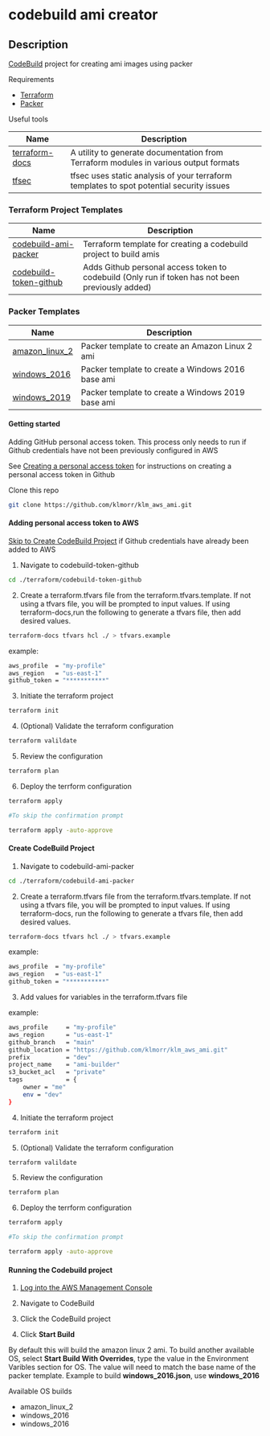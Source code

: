 # codebuild ami creator

## Description

[CodeBuild](https://aws.amazon.com/codebuild/) project for creating ami images using packer

Requirements

- [Terraform](https://www.terraform.io/)
- [Packer](https://www.packer.io/)

Useful tools

| Name | Description |
|------|-------------|
| [terraform-docs](https://github.com/terraform-docs/terraform-docs) | A utility to generate documentation from Terraform modules in various output formats |
| [tfsec](https://github.com/aquasecurity/tfsec) | tfsec uses static analysis of your terraform templates to spot potential security issues |

### Terraform Project Templates

| Name | Description |
|------|-------------|
| [codebuild-ami-packer](src/terraform/codebuild-ami-packer/readme.md) | Terraform template for creating a codebuild project to build amis |
| [codebuild-token-github](src/terraform/codebuild-token-github/readme.md) | Adds Github personal access token to codebuild (Only run if token has not been previously added) |

### Packer Templates

| Name | Description |
|------|-------------|
| [amazon_linux_2](src/pkr/amazon_linux_2.json) | Packer template to create an Amazon Linux 2 ami |
| [windows_2016](src/pkr/windows_2016.json) | Packer template to create a Windows 2016 base ami |
| [windows_2019](src/pkr/windows_2019.json) | Packer template to create a Windows 2019 base ami |

#### Getting started

Adding GitHub personal access token. This process only needs to run if Github credentials have not been previously configured in AWS

See [Creating a personal access token](https://docs.github.com/en/authentication/keeping-your-account-and-data-secure/creating-a-personal-access-token) for instructions on creating a personal access token in Github

Clone this repo

```bash
git clone https://github.com/klmorr/klm_aws_ami.git
```

#### Adding personal access token to AWS

[Skip to Create CodeBuild Project](#create-codebuild-project) if Github credentials have already been added to AWS

1. Navigate to codebuild-token-github

```bash
cd ./terraform/codebuild-token-github
```

2. Create a terraform.tfvars file from the terraform.tfvars.template. If not using a tfvars file, you will be prompted to input values. If using terraform-docs,run the following to generate a tfvars file, then add desired values.

```bash
terraform-docs tfvars hcl ./ > tfvars.example
```

example:

```bash
aws_profile  = "my-profile"
aws_region   = "us-east-1"
github_token = "***********"
```

3. Initiate the terraform project

```bash
terraform init
```

4. (Optional) Validate the terraform configuration
   
```bash
terraform valildate
```

5. Review the configuration

```bash
terraform plan
```

6. Deploy the terrform configuration

```bash
terraform apply

#To skip the confirmation prompt

terraform apply -auto-approve
```

#### Create CodeBuild Project

1. Navigate to codebuild-ami-packer

```bash
cd ./terraform/codebuild-ami-packer
```

2. Create a terraform.tfvars file from the terraform.tfvars.template. If not using a tfvars file, you will be prompted to input values. If using terraform-docs, run the following to generate a tfvars file, then add desired values.

```bash
terraform-docs tfvars hcl ./ > tfvars.example
```

example:

```bash
aws_profile  = "my-profile"
aws_region   = "us-east-1"
github_token = "***********"
```

3. Add values for variables in the terraform.tfvars file

example:

```bash
aws_profile     = "my-profile"
aws_region      = "us-east-1"
github_branch   = "main"
github_location = "https://github.com/klmorr/klm_aws_ami.git"
prefix          = "dev"
project_name    = "ami-builder"
s3_bucket_acl   = "private"
tags            = {
    owner = "me"
    env = "dev"
}
```

4. Initiate the terraform project

```bash
terraform init
```

5. (Optional) Validate the terraform configuration
   
```bash
terraform valildate
```

5. Review the configuration

```bash
terraform plan
```

6. Deploy the terrform configuration

```bash
terraform apply

#To skip the confirmation prompt

terraform apply -auto-approve
```

#### Running the Codebuild project

1. [Log into the AWS Management Console](https://console.aws.amazon.com)

2. Navigate to CodeBuild

3. Click the CodeBuild project

4. Click **Start Build**

By default this will build the amazon linux 2 ami. To build another available OS, select **Start Build With Overrides**, type the value in the Environment Varibles section for OS. The value will need to match the base name of the packer template. Example to build **windows_2016.json**, use **windows_2016**

Available OS builds

- amazon_linux_2
- windows_2016
- windows_2016